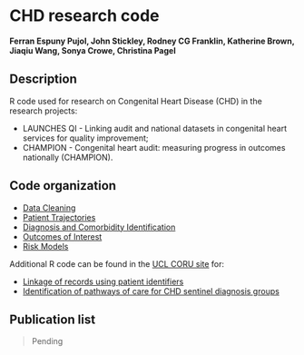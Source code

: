 # CHD research code

**Ferran Espuny Pujol, John Stickley, Rodney CG Franklin, Katherine Brown, Jiaqiu Wang, Sonya Crowe, Christina Pagel**

## Description

R code used for research on Congenital Heart Disease (CHD) in the research projects: 

* LAUNCHES QI - Linking audit and national datasets in congenital heart services for quality improvement;
* CHAMPION - Congenital heart audit: measuring progress in outcomes nationally (CHAMPION).

## Code organization

* [Data Cleaning](<https://github.com/UCL-CORU/CHD-research-code/tree/main/01 Data cleaning>)
* [Patient Trajectories](<https://github.com/UCL-CORU/CHD-research-code/tree/main/02 Patient trajectories>)
* [Diagnosis and Comorbidity Identification](<https://github.com/UCL-CORU/CHD-research-code/tree/main/03 Diagnosis and comorbidity identification>)
* [Outcomes of Interest](<https://github.com/UCL-CORU/CHD-research-code/tree/main/04 Outcomes of interest>)
* [Risk Models](<https://github.com/UCL-CORU/CHD-research-code/tree/main/05 Risk models>)

Additional R code can be found in the [UCL CORU site](https://github.com/UCL-CORU/) for:
* [Linkage of records using patient identifiers](https://github.com/UCL-CORU/LAUNCHESQI_Linkage)
* [Identification of pathways of care for CHD sentinel diagnosis groups](https://github.com/UCL-CORU/CHAMPION-work-stream-2)

## Publication list

> Pending

